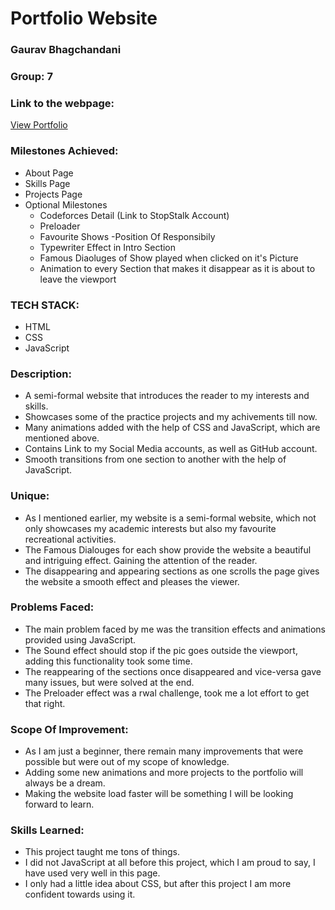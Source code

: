 # Portfolio Website 

### Gaurav Bhagchandani
### Group: 7

### Link to the webpage:
[View Portfolio](https://gauravbhag51.github.io/profile/)
### Milestones Achieved:
 - About Page
- Skills Page
- Projects Page
- Optional Milestones
    - Codeforces Detail (Link to StopStalk Account)
    - Preloader
    - Favourite Shows
    -Position Of Responsibily
    - Typewriter Effect in Intro Section
    - Famous Diaoluges of Show played when clicked on it's Picture
    - Animation to every Section that makes it disappear as it is about to leave the viewport
 ### TECH STACK:
 - HTML
 - CSS
 - JavaScript
### Description:
- A semi-formal website that introduces the reader to my interests and skills.
- Showcases some of the practice projects and my achivements till now.
- Many animations added with the help of CSS and JavaScript, which are mentioned above.
- Contains Link to my Social Media accounts, as well as GitHub account.
- Smooth transitions from one section to another with the help of JavaScript.
### Unique:
- As I mentioned earlier, my website is a semi-formal website, which not only showcases my academic interests but also my favourite recreational activities.
- The Famous Dialouges for each show provide the website a beautiful and intriguing effect. Gaining the attention of the reader.
- The disappearing and appearing sections as one scrolls the page gives the website a smooth effect and pleases the viewer.
### Problems Faced:
- The main problem faced by me was the transition effects and animations provided using JavaScript.
- The Sound effect should stop if the pic goes outside the viewport, adding this functionality took some time.
- The reappearing of the sections once disappeared and vice-versa gave many issues, but were solved at the end.
- The Preloader effect was a rwal challenge, took me a lot effort to get that right.
### Scope Of Improvement:
- As I am just a beginner, there remain many improvements that were possible but were out of my scope of knowledge.
- Adding some new animations and more projects to the portfolio will always be a dream.
- Making the website load faster will be something I will be looking forward to learn.
### Skills Learned:
- This project taught me tons of things.
- I did not JavaScript at all before this project, which I am proud to say, I have used very well in this page.
- I only had a little idea about CSS, but after this project I am more confident towards using it.
